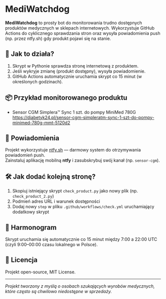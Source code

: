 # MediWatchdog

**MediWatchdog** to prosty bot do monitorowania trudno dostępnych produktów medycznych w sklepach internetowych. Wykorzystuje GitHub Actions do cyklicznego sprawdzania stron oraz wysyła powiadomienia push (np. przez ntfy.sh) gdy produkt pojawi się na stanie.

## 🔧 Jak to działa?

1. Skrypt w Pythonie sprawdza stronę internetową z produktem.
2. Jeśli wykryje zmianę (produkt dostępny), wysyła powiadomienie.
3. GitHub Actions automatycznie uruchamia skrypt co 15 minut (w określonych godzinach).

## 📦 Przykład monitorowanego produktu

- Sensor CGM Simplera™ Sync 1 szt. do pompy MiniMed 780G  
  https://diabetyk24.pl/sensor-cgm-simpleratm-sync-1-szt-do-pompy-minimed-780g-mmt-5120d2

## 🔔 Powiadomienia

Projekt wykorzystuje [ntfy.sh](https://ntfy.sh) — darmowy system do otrzymywania powiadomień push.  
Zainstaluj aplikację mobilną **ntfy** i zasubskrybuj swój kanał (np. `sensor-cgm`).

## 🛠️ Jak dodać kolejną stronę?

1. Skopiuj istniejący skrypt `check_product.py` jako nowy plik (np. `check_product_2.py`)
2. Podmień adres URL i warunek dostępności
3. Dodaj nowy `step` w pliku `.github/workflows/check.yml` uruchamiający dodatkowy skrypt

## 📅 Harmonogram
Skrypt uruchamia się automatycznie co 15 minut między 7:00 a 22:00 UTC (czyli 9:00–00:00 czasu lokalnego w Polsce).

## 📜 Licencja

Projekt open-source, MIT License.

---

*Projekt tworzony z myślą o osobach szukających wyrobów medycznych, które często są chwilowo niedostępne w sprzedaży.*
